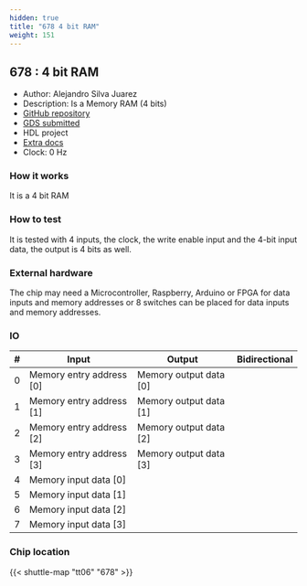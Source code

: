 ```yaml
---
hidden: true
title: "678 4 bit RAM"
weight: 151
---
```


## 678 : 4 bit RAM

* Author: Alejandro Silva Juarez
* Description: Is a Memory RAM (4 bits)
* [GitHub repository](https://github.com/asilvaj1/tt04-submission_silva_ram)
* [GDS submitted](https://github.com/asilvaj1/tt04-submission_silva_ram/actions/runs/8514227731)
* HDL project
* [Extra docs]()
* Clock: 0 Hz

<!---

This file is used to generate your project datasheet. Please fill in the information below and delete any unused
sections.

You can also include images in this folder and reference them in the markdown. Each image must be less than
512 kb in size, and the combined size of all images must be less than 1 MB.
-->


### How it works

It is a 4 bit RAM

### How to test

It is tested with 4 inputs, the clock, the write enable input and the 4-bit input data, the output is 4 bits as well.

### External hardware

The chip may need a Microcontroller, Raspberry, Arduino or FPGA for data inputs and memory addresses or 8 switches can be placed for data inputs and memory addresses.


### IO

| #             | Input    | Output   | Bidirectional   |
| ------------- | -------- | -------- | --------------- |
| 0 | Memory entry address [0]  | Memory output data [0]  |      |
| 1 | Memory entry address [1]  | Memory output data [1]  |      |
| 2 | Memory entry address [2]  | Memory output data [2]  |      |
| 3 | Memory entry address [3]  | Memory output data [3]  |      |
| 4 | Memory input data [0]  |   |      |
| 5 | Memory input data [1]  |   |      |
| 6 | Memory input data [2]  |   |      |
| 7 | Memory input data [3]  |   |      |


### Chip location

{{< shuttle-map "tt06" "678" >}}
